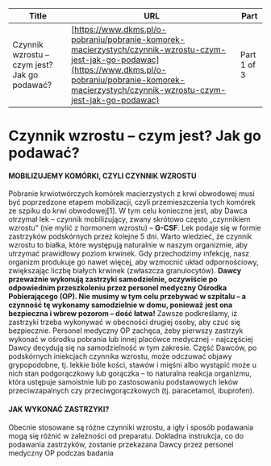 | **Title**       | **URL**           | **Part**              |
|-----------------|-------------------|-----------------------|
| Czynnik wzrostu – czym jest? Jak go podawać?         | [https://www.dkms.pl/o-pobraniu/pobranie-komorek-macierzystych/czynnik-wzrostu-czym-jest-jak-go-podawac](https://www.dkms.pl/o-pobraniu/pobranie-komorek-macierzystych/czynnik-wzrostu-czym-jest-jak-go-podawac)    | Part 1 of 3          |

# Czynnik wzrostu – czym jest? Jak go podawać?

#### MOBILIZUJEMY KOMÓRKI, CZYLI CZYNNIK WZROSTU


Pobranie krwiotwórczych komórek macierzystych z krwi obwodowej musi być poprzedzone etapem mobilizacji, czyli przemieszczenia tych komórek ze szpiku do krwi obwodowej\[1]. W tym celu konieczne jest, aby Dawca otrzymał lek – czynnik mobilizujący, zwany skrótowo często „czynnikiem wzrostu” (nie mylić z hormonem wzrostu) – **G\-CSF**. Lek podaje się w formie zastrzyków podskórnych przez kolejne 5 dni. Warto wiedzieć, że czynnik wzrostu to białka, które występują naturalnie w naszym organizmie, aby utrzymać prawidłowy poziom krwinek. Gdy przechodzimy infekcję, nasz organizm produkuje go nawet więcej, aby wzmocnić układ odpornościowy, zwiększając liczbę białych krwinek (zwłaszcza granulocytów). **Dawcy przeważnie wykonują zastrzyki samodzielnie, oczywiście po odpowiednim przeszkoleniu przez personel medyczny Ośrodka Pobierającego (OP). Nie musimy w tym celu przebywać w szpitalu – a czynność tę wykonamy samodzielnie w domu, ponieważ** **jest ona bezpieczna i wbrew pozorom – dość łatwa!** Zawsze podkreślamy, iż zastrzyki trzeba wykonywać w obecności drugiej osoby, aby czuć się bezpiecznie. Personel medyczny OP zachęca, żeby pierwszy zastrzyk wykonać w ośrodku pobrania lub innej placówce medycznej \- najczęściej Dawcy decydują się na samodzielność w tym zakresie. Część Dawców, po podskórnych iniekcjach czynnika wzrostu, może odczuwać objawy grypopodobne, tj. lekkie bóle kości, stawów i mięśni albo wystąpić może u nich stan podgorączkowy lub gorączka – to naturalna reakcja organizmu, która ustępuje samoistnie lub po zastosowaniu podstawowych leków przeciwzapalnych czy przeciwgorączkowych (tj. paracetamol, ibuprofen). 


#### JAK WYKONAĆ ZASTRZYKI?


Obecnie stosowane są różne czynniki wzrostu, a igły i sposób podawania mogą się różnić w zależności od preparatu. Dokładna instrukcja, co do podawania zastrzyków, zostanie przekazana Dawcy przez personel medyczny OP podczas badania 